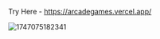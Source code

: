 Try Here - https://arcadegames.vercel.app/

![1747075182341](https://github.com/user-attachments/assets/ab6dfe79-2631-4bdc-ac77-e4ac09c69d80)
